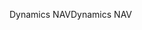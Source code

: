 <span data-ttu-id="77b5b-101">Dynamics NAV</span><span class="sxs-lookup"><span data-stu-id="77b5b-101">Dynamics NAV</span></span>